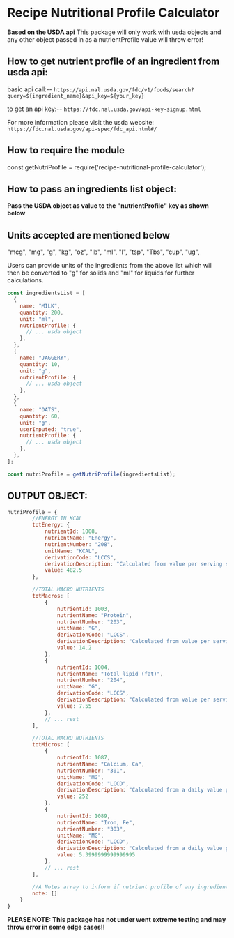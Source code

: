 # Recipe Nutritional Profile Calculator

**Based on the USDA api**
This package will only work with usda objects and any other object passed in as a nutrientProfile value will throw error!

## How to get nutrient profile of an ingredient from usda api:

basic api call:--
`https://api.nal.usda.gov/fdc/v1/foods/search?query=${ingredient_name}&api_key=${your_key}`

to get an api key:--
`https://fdc.nal.usda.gov/api-key-signup.html`

For more information please visit the usda website:
`https://fdc.nal.usda.gov/api-spec/fdc_api.html#/`

## How to require the module

const getNutriProfile = require('recipe-nutritional-profile-calculator');

## How to pass an ingredients list object:

**Pass the USDA object as value to the "nutrientProfile" key as shown below**

## Units accepted are mentioned below

"mcg", "mg", "g", "kg", "oz", "lb", "ml", "l", "tsp", "Tbs", "cup", "ug",

Users can provide units of the ingredients from the above list which will then be converted to "g" for solids and "ml" for liquids for
further calculations.

```js
const ingredientsList = [
  {
    name: "MILK",
    quantity: 200,
    unit: "ml",
    nutrientProfile: {
      // ... usda object
    },
  },
  {
    name: "JAGGERY",
    quantity: 10,
    unit: "g",
    nutrientProfile: {
      // ... usda object
    },
  },
  {
    name: "OATS",
    quantity: 60,
    unit: "g",
    userInputed: "true",
    nutrientProfile: {
      // ... usda object
    },
  },
];

const nutriProfile = getNutriProfile(ingredientsList);
```

## OUTPUT OBJECT:

```js
nutriProfile = {
        //ENERGY IN KCAL
        totEnergy: {
            nutrientId: 1008,
            nutrientName: "Energy",
            nutrientNumber: "208",
            unitName: "KCAL",
            derivationCode: "LCCS",
            derivationDescription: "Calculated from value per serving size measure",
            value: 482.5
        },

        //TOTAL MACRO NUTRIENTS
        totMacros: [
            {
                nutrientId: 1003,
                nutrientName: "Protein",
                nutrientNumber: "203",
                unitName: "G",
                derivationCode: "LCCS",
                derivationDescription: "Calculated from value per serving size measure",
                value: 14.2
            },
            {
                nutrientId: 1004,
                nutrientName: "Total lipid (fat)",
                nutrientNumber: "204",
                unitName: "G",
                derivationCode: "LCCS",
                derivationDescription: "Calculated from value per serving size measure",
                value: 7.55
            },
            // ... rest
        ],

        //TOTAL MACRO NUTRIENTS
        totMicros: [
            {
                nutrientId: 1087,
                nutrientName: "Calcium, Ca",
                nutrientNumber: "301",
                unitName: "MG",
                derivationCode: "LCCD",
                derivationDescription: "Calculated from a daily value percentage per serving size measure",
                value: 252
            },
            {
                nutrientId: 1089,
                nutrientName: "Iron, Fe",
                nutrientNumber: "303",
                unitName: "MG",
                derivationCode: "LCCD",
                derivationDescription: "Calculated from a daily value percentage per serving size measure",
                value: 5.3999999999999995
            },
            // ... rest
        ],

        //A Notes array to inform if nutrient profile of any ingredient is missing!
        note: []
    }
}

```

**PLEASE NOTE: This package has not under went extreme testing and may throw error in some edge cases!!**
